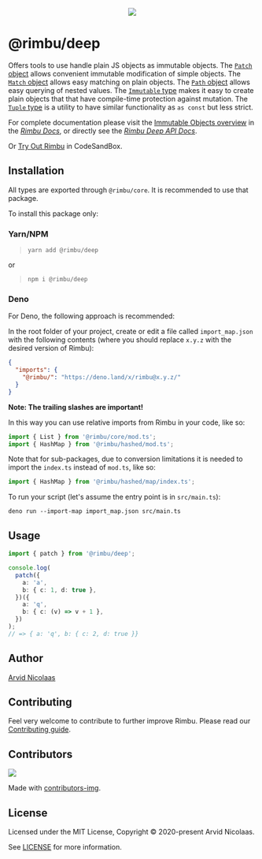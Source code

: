 <p align="center">
    <img src="https://github.com/rimbu-org/rimbu/raw/main/assets/rimbu_logo.svg" />
</p>

# @rimbu/deep

Offers tools to use handle plain JS objects as immutable objects. The [`Patch` object](https://rimbu.org/docs/deep/patch) allows convenient immutable modification of simple objects. The [`Match` object](https://rimbu.org/docs/deep/match) allows easy matching on plain objects. The [`Path` object](https://rimbu.org/docs/deep/path) allows easy querying of nested values. The [`Immutable` type](https://rimbu.org/docs/deep/immutable) makes it easy to create plain objects that that have compile-time protection against mutation. The [`Tuple` type](https://rimbu.org/docs/deep/tuple) is a utility to have similar functionality as `as const` but less strict.

For complete documentation please visit the [Immutable Objects overview](https://rimbu.org/docs/deep/overview) in the _[Rimbu Docs](https://rimbu.org)_, or directly see the _[Rimbu Deep API Docs](https://rimbu.org/api/rimbu/deep)_.

Or [Try Out Rimbu](https://codesandbox.io/s/github/vitoke/rimbu-sandbox/tree/main?previewwindow=console&view=split&editorsize=65&moduleview=1&module=/src/index.ts) in CodeSandBox.

## Installation

All types are exported through `@rimbu/core`. It is recommended to use that package.

To install this package only:

### Yarn/NPM

> `yarn add @rimbu/deep`

or

> `npm i @rimbu/deep`

### Deno

For Deno, the following approach is recommended:

In the root folder of your project, create or edit a file called `import_map.json` with the following contents (where you should replace `x.y.z` with the desired version of Rimbu):

```json
{
  "imports": {
    "@rimbu/": "https://deno.land/x/rimbu@x.y.z/"
  }
}
```

**Note: The trailing slashes are important!**

In this way you can use relative imports from Rimbu in your code, like so:

```ts
import { List } from '@rimbu/core/mod.ts';
import { HashMap } from '@rimbu/hashed/mod.ts';
```

Note that for sub-packages, due to conversion limitations it is needed to import the `index.ts` instead of `mod.ts`, like so:

```ts
import { HashMap } from '@rimbu/hashed/map/index.ts';
```

To run your script (let's assume the entry point is in `src/main.ts`):

`deno run --import-map import_map.json src/main.ts`

## Usage

```ts
import { patch } from '@rimbu/deep';

console.log(
  patch({
    a: 'a',
    b: { c: 1, d: true },
  })({
    a: 'q',
    b: { c: (v) => v + 1 },
  })
);
// => { a: 'q', b: { c: 2, d: true }}
```

## Author

[Arvid Nicolaas](https://github.com/vitoke)

## Contributing

Feel very welcome to contribute to further improve Rimbu. Please read our [Contributing guide](https://github.com/rimbu-org/rimbu/blob/main/CONTRIBUTING.md).

## Contributors

<img src = "https://contrib.rocks/image?repo=rimbu-org/rimbu"/>

Made with [contributors-img](https://contrib.rocks).

## License

Licensed under the MIT License, Copyright © 2020-present Arvid Nicolaas.

See [LICENSE](./LICENSE) for more information.
